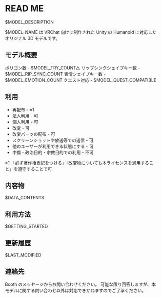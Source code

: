 # READ ME

$MODEL_DESCRIPTION

$MODEL_NAME は VRChat 向けに制作された Unity の Humanoid に対応したオリジナル 3D モデルです。

## モデル概要

ポリゴン数 - $MODEL_TRY_COUNT△
リップシンクシェイプキー数 - $MODEL_RIP_SYNC_COUNT
表情シェイプキー数 - $MODEL_EMOTION_COUNT
クエスト対応 - $MODEL_QUEST_COMPATIBLE

## 利用

- 再配布 - ※1
- 法人利用 - 可
- 個人利用 - 可
- 改変 - 可
- 改変パーツの配布 - 可
- スクリーンショットや放送等での送信 - 可
- 他のユーザーが利用できる状態にする - 可
- 中傷・政治目的・宗教目的での利用 - 不可

※1 「必ず著作権表記をつける」「改変物についても本ライセンスを適用すること」を遵守することで可

## 内容物

$DATA_CONTENTS

## 利用方法

$GETTING_STARTED

## 更新履歴

$LAST_MODIFIED

## 連絡先

Booth のメッセージからお問い合わせください。
可能な限り回答しますが、本モデルに関する問い合わせ以外は対応できかねますのでご了承ください。